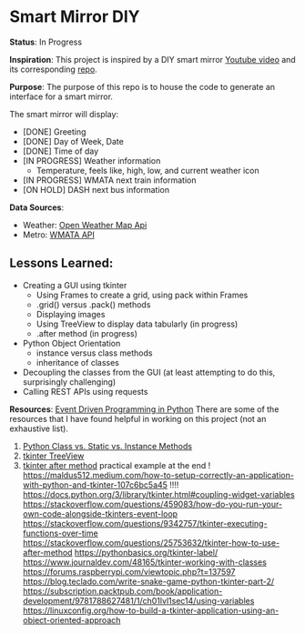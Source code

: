 # Smart Mirror DIY

**Status**: In Progress

**Inspiration**: This project is inspired by a DIY smart mirror [Youtube video](https://www.youtube.com/watch?v=fkVBAcvbrjU&list=WL&index=10&t=2s) and its corresponding [repo](https://github.com/HackerShackOfficial/Smart-Mirror).

**Purpose**: The purpose of this repo is to house the code to generate an interface for a smart mirror.

The smart mirror will display:
- [DONE] Greeting
- [DONE] Day of Week, Date
- [DONE] Time of day
- [IN PROGRESS] Weather information
  - Temperature, feels like, high, low, and current weather icon
- [IN PROGRESS] WMATA next train information
- [ON HOLD] DASH next bus information

**Data Sources**:
- Weather: [Open Weather Map Api](https://openweathermap.org/api)
- Metro: [WMATA API](https://developer.wmata.com/)

## Lessons Learned:
- Creating a GUI using tkinter
  - Using Frames to create a grid, using pack within Frames
  - .grid() versus .pack() methods
  - Displaying images
  - Using TreeView to display data tabularly (in progress)
  - .after method (in progress)
- Python Object Orientation
  - instance versus class methods
  - inheritance of classes
- Decoupling the classes from the GUI (at least attempting to do this, surprisingly challenging)
- Calling REST APIs using requests

**Resources**:
[Event Driven Programming in Python](https://odsc.medium.com/decoupling-complex-systems-with-event-driven-python-programming-d67092d45939)
There are some of the resources that I have found helpful in working on this project (not an exhaustive list).
1. [Python Class vs. Static vs. Instance Methods](https://pynative.com/python-class-method-vs-static-method-vs-instance-method/)
2. [tkinter TreeView](https://www.pythontutorial.net/tkinter/tkinter-treeview/)
3. [tkinter after method](https://stackoverflow.com/questions/44085554/how-to-use-the-after-method-to-make-a-callback-run-periodically) practical example at the end !
https://maldus512.medium.com/how-to-setup-correctly-an-application-with-python-and-tkinter-107c6bc5a45 !!!!
https://docs.python.org/3/library/tkinter.html#coupling-widget-variables
https://stackoverflow.com/questions/459083/how-do-you-run-your-own-code-alongside-tkinters-event-loop
https://stackoverflow.com/questions/9342757/tkinter-executing-functions-over-time
https://stackoverflow.com/questions/25753632/tkinter-how-to-use-after-method
https://pythonbasics.org/tkinter-label/
https://www.journaldev.com/48165/tkinter-working-with-classes
https://forums.raspberrypi.com/viewtopic.php?t=137597
https://blog.teclado.com/write-snake-game-python-tkinter-part-2/
https://subscription.packtpub.com/book/application-development/9781788627481/1/ch01lvl1sec14/using-variables
https://linuxconfig.org/how-to-build-a-tkinter-application-using-an-object-oriented-approach
